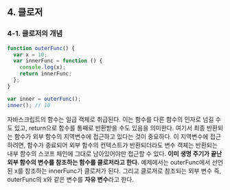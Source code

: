 ## 4. 클로저

### 4-1. 클로저의 개념

```javascript
function outerFunc() {
  var x = 10;
  var innerFunc = function () {
    console.log(x);
    return innerFunc;
  };
}

var inner = outerFunc();
inner(); // 10
```

자바스크립트의 함수는 일급 객체로 취급된다. 이는 함수를 다른 함수의 인자로 넘길 수도 있고, return으로 함수를 통째로 반환받을 수도 있음을 의미한다. 여기서 최종 반환되는 함수가 외부 함수의 지역변수에 접근하고 있다는 것이 중요하다. 이 지역변수에 접근하려면, 함수가 종료되어 외부 함수의 컨텍스트가 반환되더라도 변수 객체는 반환되는 내부 함수의 스코프 체인에 그대로 남아있어야만 접근할 수 있다. **이미 생명 주기가 끝난 외부 함수의 변수를 참조하는 함수를 클로저라고 한다.** 예제에서는 outerFunc에서 선언된 x를 참조하는 innerFunc가 클로저가 된다. 그리고 클로저로 참조되는 외부 변수 즉, outerFunc의 x와 같은 변수를 **자유 변수**라고 한다.
